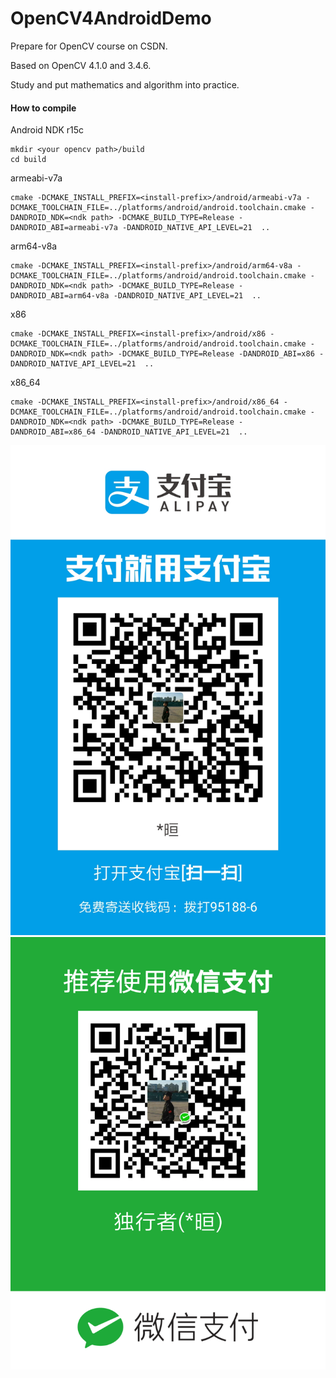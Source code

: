 # OpenCV4AndroidDemo

Prepare for OpenCV course on CSDN.

Based on OpenCV 4.1.0 and 3.4.6.

Study and put mathematics and algorithm into practice.

#### How to compile

Android NDK r15c

```
mkdir <your opencv path>/build
cd build
```

armeabi-v7a

```
cmake -DCMAKE_INSTALL_PREFIX=<install-prefix>/android/armeabi-v7a -DCMAKE_TOOLCHAIN_FILE=../platforms/android/android.toolchain.cmake -DANDROID_NDK=<ndk path> -DCMAKE_BUILD_TYPE=Release -DANDROID_ABI=armeabi-v7a -DANDROID_NATIVE_API_LEVEL=21  ..
```

arm64-v8a

```
cmake -DCMAKE_INSTALL_PREFIX=<install-prefix>/android/arm64-v8a -DCMAKE_TOOLCHAIN_FILE=../platforms/android/android.toolchain.cmake -DANDROID_NDK=<ndk path> -DCMAKE_BUILD_TYPE=Release -DANDROID_ABI=arm64-v8a -DANDROID_NATIVE_API_LEVEL=21  ..
```

x86

```
cmake -DCMAKE_INSTALL_PREFIX=<install-prefix>/android/x86 -DCMAKE_TOOLCHAIN_FILE=../platforms/android/android.toolchain.cmake -DANDROID_NDK=<ndk path> -DCMAKE_BUILD_TYPE=Release -DANDROID_ABI=x86 -DANDROID_NATIVE_API_LEVEL=21  ..
```

x86_64

```
cmake -DCMAKE_INSTALL_PREFIX=<install-prefix>/android/x86_64 -DCMAKE_TOOLCHAIN_FILE=../platforms/android/android.toolchain.cmake -DANDROID_NDK=<ndk path> -DCMAKE_BUILD_TYPE=Release -DANDROID_ABI=x86_64 -DANDROID_NATIVE_API_LEVEL=21  ..
```

![](./qr/alipay_qr.jpg)
![](./qr/weixin_qr.png)
